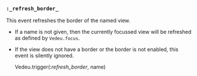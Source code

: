 ### `:_refresh_border_`

This event refreshes the border of the named view.

- If a name is not given, then the currently focussed view will be
  refreshed as defined by `Vedeu.focus`.
- If the view does not have a border or the border is not enabled,
  this event is silently ignored.

    Vedeu.trigger(:_refresh_border_, name)
